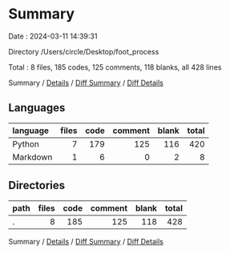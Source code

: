 # Summary

Date : 2024-03-11 14:39:31

Directory /Users/circle/Desktop/foot_process

Total : 8 files,  185 codes, 125 comments, 118 blanks, all 428 lines

Summary / [Details](details.md) / [Diff Summary](diff.md) / [Diff Details](diff-details.md)

## Languages
| language | files | code | comment | blank | total |
| :--- | ---: | ---: | ---: | ---: | ---: |
| Python | 7 | 179 | 125 | 116 | 420 |
| Markdown | 1 | 6 | 0 | 2 | 8 |

## Directories
| path | files | code | comment | blank | total |
| :--- | ---: | ---: | ---: | ---: | ---: |
| . | 8 | 185 | 125 | 118 | 428 |

Summary / [Details](details.md) / [Diff Summary](diff.md) / [Diff Details](diff-details.md)
